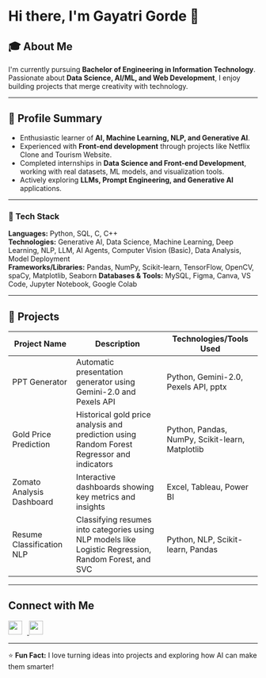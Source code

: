 # Hi there, I'm Gayatri Gorde 👋

## 🎓 About Me
I'm currently pursuing **Bachelor of Engineering in Information Technology**. Passionate about **Data Science, AI/ML, and Web Development**, I enjoy building projects that merge creativity with technology.  

---

## 💼 Profile Summary
- Enthusiastic learner of **AI, Machine Learning, NLP, and Generative AI**.  
- Experienced with **Front-end development** through projects like Netflix Clone and Tourism Website.  
- Completed internships in **Data Science and Front-end Development**, working with real datasets, ML models, and visualization tools.  
- Actively exploring **LLMs, Prompt Engineering, and Generative AI** applications.  

---
### 🔧 Tech Stack

**Languages:** Python, SQL, C, C++  
**Technologies:** Generative AI, Data Science, Machine Learning, Deep Learning, NLP, LLM, AI Agents, Computer Vision (Basic), Data Analysis, Model Deployment  
**Frameworks/Libraries:** Pandas, NumPy, Scikit-learn, TensorFlow, OpenCV, spaCy, Matplotlib, Seaborn
**Databases & Tools:** MySQL, Figma, Canva, VS Code, Jupyter Notebook, Google Colab

---
## 🚀 Projects

| Project Name               | Description                                                                                  | Technologies/Tools Used                         |
|----------------------------|----------------------------------------------------------------------------------------------|------------------------------------------------|
| PPT Generator              | Automatic presentation generator using Gemini-2.0 and Pexels API                              | Python, Gemini-2.0, Pexels API, pptx          |
| Gold Price Prediction      | Historical gold price analysis and prediction using Random Forest Regressor and indicators  | Python, Pandas, NumPy, Scikit-learn, Matplotlib |
| Zomato Analysis Dashboard  | Interactive dashboards showing key metrics and insights                                       | Excel, Tableau, Power BI                       |
| Resume Classification NLP  | Classifying resumes into categories using NLP models like Logistic Regression, Random Forest, and SVC | Python, NLP, Scikit-learn, Pandas             |

---

## Connect with Me

<p>
  <a href="https://www.linkedin.com/in/gayatri-gorde" target="_blank">
    <img src="https://cdn.jsdelivr.net/npm/simple-icons@v9/icons/linkedin.svg" width="28" height="28" style="margin-right:10px; fill:#0A66C2;"/>
  </a>
  <a href="mailto:gayatrigorde45@gmail.com">
    <img src="https://cdn.jsdelivr.net/npm/simple-icons@v9/icons/gmail.svg" width="28" height="28" style="fill:#D14836;"/>
  </a>
</p>

---

⭐ **Fun Fact:** I love turning ideas into projects and exploring how AI can make them smarter!  
